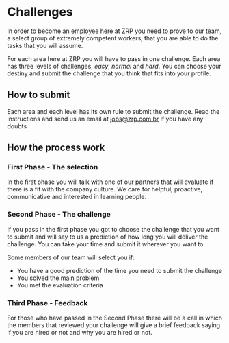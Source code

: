 # Challenges

In order to become an employee here at ZRP you need to prove to our team, a select group of extremely competent workers, that you are able to do the tasks that you will assume.

For each area here at ZRP you will have to pass in one challenge. Each area has three levels of challenges, *easy*, *normal* and *hard*. You can choose your destiny and submit the challenge that you think that fits into your profile.

## How to submit

Each area and each level has its own rule to submit the challenge. Read the instructions and send us an email at jobs@zrp.com.br if you have any doubts

## How the process work

### First Phase - The selection

In the first phase you will talk with one of our partners that will evaluate if there is a fit with the company culture. We care for helpful, proactive, communicative and interested in learning people.

### Second Phase - The challenge

If you pass in the first phase you got to choose the challenge that you want to submit and will say to us 
a prediction of how long you will deliver the challenge. You can take your time and submit it wherever you want to. 

Some members of our team will select you if:

- You have a good prediction of the time you need to submit the challenge
- You solved the main problem
- You met the evaluation criteria

### Third Phase - Feedback

For those who have passed in the Second Phase there will be a call in which the members that reviewed your challenge will give a brief feedback saying if you are hired or not and why you are hired or not. 
